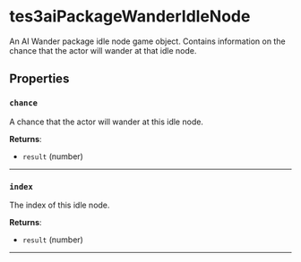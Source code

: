<!---
	This file is autogenerated. Do not edit this file manually. Your changes will be ignored.
	More information: https://github.com/MWSE/MWSE/tree/master/docs
-->

# tes3aiPackageWanderIdleNode

An AI Wander package idle node game object. Contains information on the chance that the actor will wander at that idle node.

## Properties

### `chance`

A chance that the actor will wander at this idle node.

**Returns**:

* `result` (number)

***

### `index`

The index of this idle node.

**Returns**:

* `result` (number)

***

